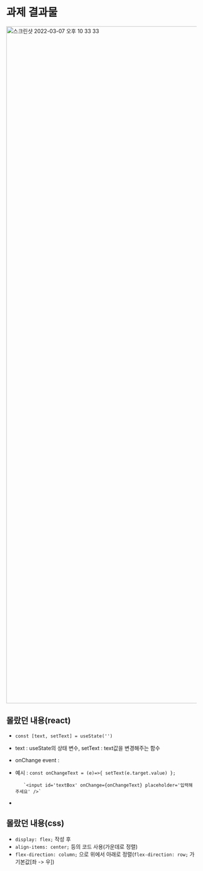 # 과제 결과물
<img width="1792" alt="스크린샷 2022-03-07 오후 10 33 33" src="https://user-images.githubusercontent.com/87625901/157044078-461575be-ca7f-491b-8fcb-4025c60d37e9.png">

## 몰랐던 내용(react)
- `const [text, setText] = useState('')`
- text : useState의 상태 변수, setText : text값을 변경해주는 함수
- onChange event : 
- 예시 : `const onChangeText = (e)=>{
          setText(e.target.value)
         };`
         
         `<input id='textBox' onChange={onChangeText} placeholder='입력해주세요' />`
- 


## 몰랐던 내용(css)
- `display: flex;` 작성 후
- `align-items: center;` 등의 코드 사용(가운데로 정렬)
- `flex-direction: column;` 으로 위에서 아래로 정렬(`flex-direction: row;` 가 기본값[좌 -> 우])
